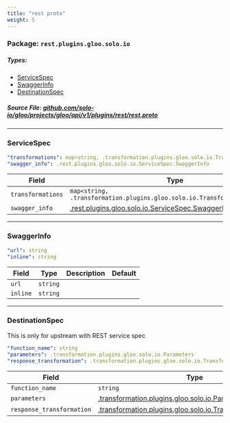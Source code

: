 ```yaml
---
title: "rest proto"
weight: 5
---
```

<!-- Code generated by solo-kit. DO NOT EDIT. -->

### Package: `rest.plugins.gloo.solo.io` 
##### Types:


- [ServiceSpec](#ServiceSpec)
- [SwaggerInfo](#SwaggerInfo)
- [DestinationSpec](#DestinationSpec)
  



##### Source File: [github.com/solo-io/gloo/projects/gloo/api/v1/plugins/rest/rest.proto](https://github.com/solo-io/gloo/blob/master/projects/gloo/api/v1/plugins/rest/rest.proto)





---
### <a name="ServiceSpec">ServiceSpec</a>



```yaml
"transformations": map<string, .transformation.plugins.gloo.solo.io.TransformationTemplate>
"swagger_info": .rest.plugins.gloo.solo.io.ServiceSpec.SwaggerInfo

```

| Field | Type | Description | Default |
| ----- | ---- | ----------- |----------- | 
| `transformations` | `map<string, .transformation.plugins.gloo.solo.io.TransformationTemplate>` |  |  |
| `swagger_info` | [.rest.plugins.gloo.solo.io.ServiceSpec.SwaggerInfo](rest.proto.sk.md#SwaggerInfo) |  |  |




---
### <a name="SwaggerInfo">SwaggerInfo</a>



```yaml
"url": string
"inline": string

```

| Field | Type | Description | Default |
| ----- | ---- | ----------- |----------- | 
| `url` | `string` |  |  |
| `inline` | `string` |  |  |




---
### <a name="DestinationSpec">DestinationSpec</a>

 
This is only for upstream with REST service spec

```yaml
"function_name": string
"parameters": .transformation.plugins.gloo.solo.io.Parameters
"response_transformation": .transformation.plugins.gloo.solo.io.TransformationTemplate

```

| Field | Type | Description | Default |
| ----- | ---- | ----------- |----------- | 
| `function_name` | `string` |  |  |
| `parameters` | [.transformation.plugins.gloo.solo.io.Parameters](../transformation/parameters.proto.sk.md#Parameters) |  |  |
| `response_transformation` | [.transformation.plugins.gloo.solo.io.TransformationTemplate](../transformation/transformation.proto.sk.md#TransformationTemplate) |  |  |





<!-- Start of HubSpot Embed Code -->
<script type="text/javascript" id="hs-script-loader" async defer src="//js.hs-scripts.com/5130874.js"></script>
<!-- End of HubSpot Embed Code -->
